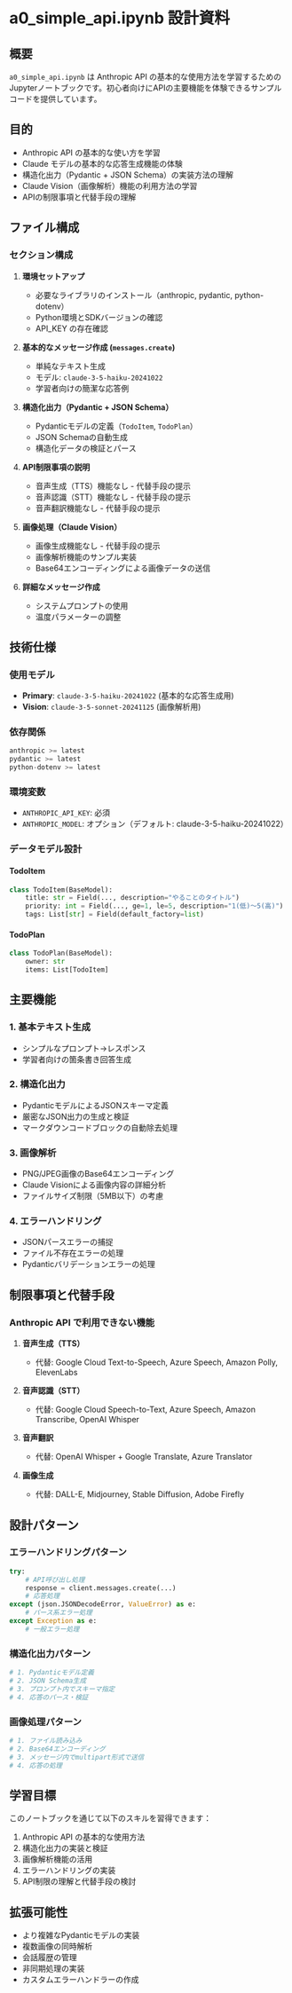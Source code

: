 # a0_simple_api.ipynb 設計資料

## 概要

`a0_simple_api.ipynb` は Anthropic API の基本的な使用方法を学習するためのJupyterノートブックです。初心者向けにAPIの主要機能を体験できるサンプルコードを提供しています。

## 目的

- Anthropic API の基本的な使い方を学習
- Claude モデルの基本的な応答生成機能の体験
- 構造化出力（Pydantic + JSON Schema）の実装方法の理解
- Claude Vision（画像解析）機能の利用方法の学習
- APIの制限事項と代替手段の理解

## ファイル構成

### セクション構成

1. **環境セットアップ**
   - 必要なライブラリのインストール（anthropic, pydantic, python-dotenv）
   - Python環境とSDKバージョンの確認
   - API_KEY の存在確認

2. **基本的なメッセージ作成 (`messages.create`)**
   - 単純なテキスト生成
   - モデル: `claude-3-5-haiku-20241022`
   - 学習者向けの簡潔な応答例

3. **構造化出力（Pydantic + JSON Schema）**
   - Pydanticモデルの定義（`TodoItem`, `TodoPlan`）
   - JSON Schemaの自動生成
   - 構造化データの検証とパース

4. **API制限事項の説明**
   - 音声生成（TTS）機能なし - 代替手段の提示
   - 音声認識（STT）機能なし - 代替手段の提示
   - 音声翻訳機能なし - 代替手段の提示

5. **画像処理（Claude Vision）**
   - 画像生成機能なし - 代替手段の提示
   - 画像解析機能のサンプル実装
   - Base64エンコーディングによる画像データの送信

6. **詳細なメッセージ作成**
   - システムプロンプトの使用
   - 温度パラメーターの調整

## 技術仕様

### 使用モデル
- **Primary**: `claude-3-5-haiku-20241022` (基本的な応答生成用)
- **Vision**: `claude-3-5-sonnet-20241125` (画像解析用)

### 依存関係
```python
anthropic >= latest
pydantic >= latest  
python-dotenv >= latest
```

### 環境変数
- `ANTHROPIC_API_KEY`: 必須
- `ANTHROPIC_MODEL`: オプション（デフォルト: claude-3-5-haiku-20241022）

### データモデル設計

#### TodoItem
```python
class TodoItem(BaseModel):
    title: str = Field(..., description="やることのタイトル")
    priority: int = Field(..., ge=1, le=5, description="1(低)〜5(高)")
    tags: List[str] = Field(default_factory=list)
```

#### TodoPlan
```python
class TodoPlan(BaseModel):
    owner: str
    items: List[TodoItem]
```

## 主要機能

### 1. 基本テキスト生成
- シンプルなプロンプト→レスポンス
- 学習者向けの箇条書き回答生成

### 2. 構造化出力
- PydanticモデルによるJSONスキーマ定義
- 厳密なJSON出力の生成と検証
- マークダウンコードブロックの自動除去処理

### 3. 画像解析
- PNG/JPEG画像のBase64エンコーディング
- Claude Visionによる画像内容の詳細分析
- ファイルサイズ制限（5MB以下）の考慮

### 4. エラーハンドリング
- JSONパースエラーの捕捉
- ファイル不存在エラーの処理
- Pydanticバリデーションエラーの処理

## 制限事項と代替手段

### Anthropic API で利用できない機能
1. **音声生成（TTS）**
   - 代替: Google Cloud Text-to-Speech, Azure Speech, Amazon Polly, ElevenLabs

2. **音声認識（STT）**
   - 代替: Google Cloud Speech-to-Text, Azure Speech, Amazon Transcribe, OpenAI Whisper

3. **音声翻訳**
   - 代替: OpenAI Whisper + Google Translate, Azure Translator

4. **画像生成**
   - 代替: DALL-E, Midjourney, Stable Diffusion, Adobe Firefly

## 設計パターン

### エラーハンドリングパターン
```python
try:
    # API呼び出し処理
    response = client.messages.create(...)
    # 応答処理
except (json.JSONDecodeError, ValueError) as e:
    # パース系エラー処理
except Exception as e:
    # 一般エラー処理
```

### 構造化出力パターン
```python
# 1. Pydanticモデル定義
# 2. JSON Schema生成
# 3. プロンプト内でスキーマ指定
# 4. 応答のパース・検証
```

### 画像処理パターン
```python
# 1. ファイル読み込み
# 2. Base64エンコーディング
# 3. メッセージ内でmultipart形式で送信
# 4. 応答の処理
```

## 学習目標

このノートブックを通じて以下のスキルを習得できます：

1. Anthropic API の基本的な使用方法
2. 構造化出力の実装と検証
3. 画像解析機能の活用
4. エラーハンドリングの実装
5. API制限の理解と代替手段の検討

## 拡張可能性

- より複雑なPydanticモデルの実装
- 複数画像の同時解析
- 会話履歴の管理
- 非同期処理の実装
- カスタムエラーハンドラーの作成